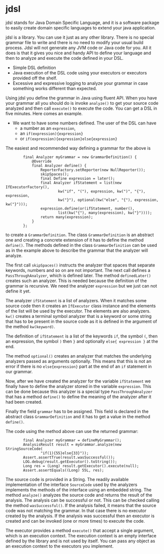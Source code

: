 jdsl
====

jdsl stands for Java Domain Specific Language, and it is a software package to easily create domain specific languages to extend your java application.

jdsl is a library. You can use it just as any other library. There is no special grammar file to write and there is no need to modify your usual build process. Jdsl will not generate any JVM code or Java code for you. All it does is that it gives you nice and handy API to define your language and then to analyze and execute the code defined in your DSL.

* Simple DSL definition
* Java execution of the DSL code using your executors or executors provided off the shelf.
* Excessive and expressive logging to analyze your grammar in case something works different than expected.

Using jdsl you define the grammar in Java using fluent API. When you have your grammar all you should do is invoke `analyze()` to get your source code analyzed and then call `execute()` to execute the code. You can get a DSL in five minutes. Here comes an example.

* We want to have some numbers defined. The user of the DSL can have
  * a number as an `expression`,
  * an `if(expression){expression}`
  * or `if(expression){expression}else{expression}`

The easiest and recommended way defining a grammar for the above is 

```
		final Analyzer myGrammar = new GrammarDefinition() {
			@Override
			final Analyzer define() {
				ReporterFactory.setReporter(new NullReporter());
				skipSpaces();
				final Define expression = later();
				final Analyzer ifStatement = list(new IfExecutorFactory(),
						kw("if", "("), expression, kw(")", "{"), expression,
						kw("}"), optional(kw("else", "{"), expression, kw("}")));
				expression.define(or(ifStatement, number(),
						list(kw("{"), many(expression), kw("}"))));
				return many(expression);
			}
		};
```
  
to create a `GrammarDefinition`. The class `GrammarDefinition` is an abstract one and  creating a concrete extension of it has to define the method `define()`. The methods defined in the class `GrammarDefinition` can be used as in the example above to describe the grammar that the analyzer will analyze.

The first call `skipSpaces()` instructs the analyzer that spaces that separate keywords, numbers and so on are not important. The next call defines a `PassThroughAnalyzer`, which is defined later. The method `definedLater()` creates such an analyzer. This is needed because the definition of the grammar is recursive. We need the analyzer `expression` but we just can not define it yet.

The analyzer `ifStatement` is a list of analyzers. When it matches some source code then it creates an `IfExecutor` class instance and the elements of the list will be used by the executor. The elements are also analyzers. `kw()` creates a terminal symbol analyzer that is a keyword or some string that has to be present in the source code as it is defined in the argument of the method `kw(keyword)`.

The definition of `ifStatement` is a list of the keywords `if`, the symbol `(`, then an expression, the symbol `)` then `}` and optionally `else{ expression }` at the end.

The method `optional()` creates an analyzer that matches the underlying analyzers passed as arguments optionally. This means that this is not an error if there is no `else{expression}` part at the end of an `if` statement in our grammar.

Now, after we have created the analyzer for the variable `ifStatement` we finally have to define the analyzer stored in the variable `expression`. This can be done because this analyzer is a special type `PassThroughAnalyzer` that has a method `define()` to define the meaning of the analyzer after it had been created.

Finally the field `grammar` has to be assigned. This field is declared in the abstract class `GrammarDefinition` and it has to get a value in the method `define()`.

The code using the method above can use the returned grammar:

```
		final Analyzer myGrammar = defineMyGrammar();
		AnalysisResult result = myGrammar.analyze(new StringSourceCode(
				"if(1){55}else{33}"));
		Assert.assertTrue(result.wasSuccessful());
		LOG.debug(result.getExecutor().toString());
		Long res = (Long) result.getExecutor().execute(null);
		Assert.assertEquals((Long) 55L, res);
```

The source code is provided in a String. The readily available implementation of the interface `SourceCode` used by the analyzers implements the methods of the interface using an embedded string. The method `analyze()` analyzes the source code and returns the result of the analysis. The analysis can be successful or not. This can be checked calling the method `wasSuccessful()`. If the analysis failed, it means that the source code was not matching the grammar. In that case there is no executor created by the analysis. If the analysis was successful then an executor is created and can be invoked (one or more times) to execute the code.

The executor provides a method `execute()` that accept a single argument, which is an execution context. The execution context is an empty interface defined by the library and is not used by itself. You can pass any object as an execution context to the executors you implement.
